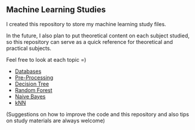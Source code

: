 ## Machine Learning Studies

I created this repository to store my machine learning study files.

In the future, I also plan to put theoretical content on each subject studied, so this repository can serve as a quick reference for theoretical and practical subjects.

Feel free to look at each topic =)

* [Databases](https://github.com/guilhermelamb/Machine-Learning-Studies/tree/main/Databases)
* [Pre-Processing](https://github.com/guilhermelamb/Machine-Learning-Studies/tree/main/Pre-Processing)
* [Decision Tree](https://github.com/guilhermelamb/Machine-Learning-Studies/tree/main/Decision%20Tree)
* [Random Forest](https://github.com/guilhermelamb/Machine-Learning-Studies/tree/main/Random-Forest)
* [Naive Bayes](https://github.com/guilhermelamb/Machine-Learning-Studies/tree/main/Naive%20Bayes)
* [kNN](https://github.com/guilhermelamb/Machine-Learning-Studies/tree/main/kNN)


(Suggestions on how to improve the code and this repository and also tips on study materials are always welcome)